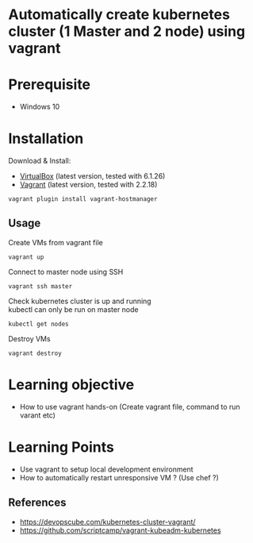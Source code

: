 
# Automatically create kubernetes cluster (1 Master and 2 node) using vagrant

# Prerequisite
- Windows 10

# Installation

Download & Install:
- [VirtualBox](https://www.virtualbox.org/wiki/Downloads) (latest version, tested with 6.1.26)
- [Vagrant](https://www.vagrantup.com/downloads.html) (latest version, tested with 2.2.18)

```shell
vagrant plugin install vagrant-hostmanager
```

## Usage

Create VMs from vagrant file

```shell
vagrant up
```

Connect to master node using SSH

```shell
vagrant ssh master
```

Check kubernetes cluster is up and running <br >
kubectl can only be run on master node

```shell
kubectl get nodes
```

Destroy VMs

```shell
vagrant destroy
```
# Learning objective
* How to use vagrant hands-on (Create vagrant file, command to run varant etc)

# Learning Points
* Use vagrant to setup local development environment
* How to automatically restart unresponsive VM ? (Use chef ?)


## References
* https://devopscube.com/kubernetes-cluster-vagrant/
* https://github.com/scriptcamp/vagrant-kubeadm-kubernetes
